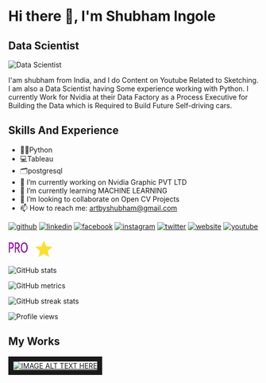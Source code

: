 # Hi there 👋, I'm Shubham Ingole
## Data Scientist
![Data Scientist](https://blogger.googleusercontent.com/img/a/AVvXsEgdocE6z_3pg5CaRyA2Ub_uxHCv-F4fhmL2rjx8j_wcM5rjfCZFEj5Chty1SIeTmPGLNGW0tZTQtafY9uPoT0GlgKJgND1cnnSd_8LWccZjh2gT4iTFQZX9WlZ73mcMuktxpxRuDJBRmtFxQhieLRqjHAHHhvJY9cjREp6ubyHDUNyACfPQGuUicAc=s2084)

I'am shubham from India, and I do Content on Youtube Related to Sketching. I am also a Data Scientist having Some experience working with Python. I currently Work for Nvidia at their Data Factory as a Process Executive for Building the Data which is Required to Build Future Self-driving cars. 

## Skills And Experience
- 👨‍💻Python
- 💻Tableau
- 🗂️postgresql
- 🔭 I’m currently working on Nvidia Graphic PVT LTD 
- 🌱 I’m currently learning MACHINE LEARNING  
- 👯 I’m looking to collaborate on Open CV Projects  
- 📫 How to reach me: artbyshubham@gmail.com 


[<img src='https://cdn.jsdelivr.net/npm/simple-icons@3.0.1/icons/github.svg' alt='github' height='40'>](https://github.com/shubhamingole)  [<img src='https://cdn.jsdelivr.net/npm/simple-icons@3.0.1/icons/linkedin.svg' alt='linkedin' height='40'>](https://www.linkedin.com/in/shubhamingole/)  [<img src='https://cdn.jsdelivr.net/npm/simple-icons@3.0.1/icons/facebook.svg' alt='facebook' height='40'>](https://www.facebook.com/shubham.ingole.52 )  [<img src='https://cdn.jsdelivr.net/npm/simple-icons@3.0.1/icons/instagram.svg' alt='instagram' height='40'>](https://www.instagram.com/artby.shubham/)  [<img src='https://cdn.jsdelivr.net/npm/simple-icons@3.0.1/icons/twitter.svg' alt='twitter' height='40'>](https://twitter.com/mrshubhamingole)  [<img src='https://cdn.jsdelivr.net/npm/simple-icons@3.0.1/icons/icloud.svg' alt='website' height='40'>](http://sketchgurushubham.blogspot.com/)  [<img src='https://cdn.jsdelivr.net/npm/simple-icons@3.0.1/icons/youtube.svg' alt='youtube' height='40'>](https://www.youtube.com/c/SKETCHGURU)  

<a href='https://github.com/pricing'><img src='https://raw.githubusercontent.com/acervenky/animated-github-badges/master/assets/pro.gif' width='40' height='40'></a> <a href='https://stars.github.com/'><img src='https://raw.githubusercontent.com/acervenky/animated-github-badges/master/assets/starbadge.gif' width='35' height='35'></a> 

![GitHub stats](https://github-readme-stats.vercel.app/api?username=shubhamingole&show_icons=true)  

![GitHub metrics](https://metrics.lecoq.io/shubhamingole)  

![GitHub streak stats](https://github-readme-streak-stats.herokuapp.com/?user=shubhamingole)  

![Profile views](https://gpvc.arturio.dev/shubhamingole)  

## My Works
<a href="https://www.youtube.com/c/SKETCHGURU
" target="_blank"><img src="https://img.youtube.com/vi/YMi2i2y_O-k/maxresdefault.jpg" 
alt="IMAGE ALT TEXT HERE" width="240" height="180" border="10" /></a>
